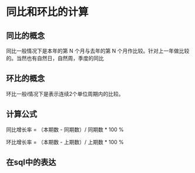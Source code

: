# 同比和环比的计算

## 同比的概念

同比一般情况下是本年的第 N 个月与去年的第 N 个月作比较。针对上一年做比较的。当然也有自然日，自然周，季度的同比

## 环比的概念

环比一般i情况下是表示连续2个单位周期内的比较。

## 计算公式

同比增长率 = （本期数 - 同期数）/  同期数   \* 100 %

环比增长率 = （本期数 - 上期数）/  上期数   \* 100 %

## 在sql中的表达

